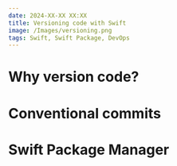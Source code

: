 ```yaml
---
date: 2024-XX-XX XX:XX
title: Versioning code with Swift
image: /Images/versioning.png
tags: Swift, Swift Package, DevOps
---
```


# Why version code?

# Conventional commits

# Swift Package Manager
